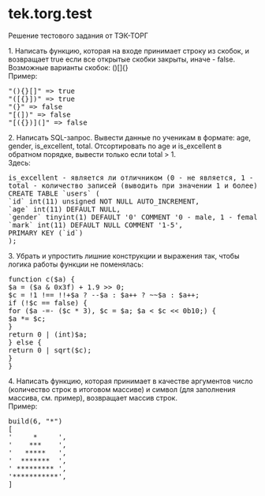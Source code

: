 # tek.torg.test
Решение тестового задания от ТЭК-ТОРГ
<p>
1. Написать функцию, которая на входе принимает строку из скобок, и возвращает true если все
открытые скобки закрыты, иначе - false. Возможные варианты скобок: ()[]{}<br>
Пример:
<pre>
"(){}[]" => true
"([{}])" => true
"(}" => false
"[(])" => false
"[({})](]" => false
</pre>
</p>
<p>
2. Написать SQL-запрос. Вывести данные по ученикам в формате: age, gender, is_excellent,
total. Отсортировать по age и is_excellent в обратном порядке, вывести только если total > 1.<br>
Здесь:
<pre>
is_excellent - является ли отличником (0 - не является, 1 - является);
total - количество записей (выводить при значении 1 и более).
CREATE TABLE `users` (
`id` int(11) unsigned NOT NULL AUTO_INCREMENT,
`age` int(11) DEFAULT NULL,
`gender` tinyint(1) DEFAULT '0' COMMENT '0 - male, 1 - female',
`mark` int(11) DEFAULT NULL COMMENT '1-5',
PRIMARY KEY (`id`)
);
</pre>
</p>
<p>
3. Убрать и упростить лишние конструкции и выражения так, чтобы логика работы функции не
поменялась:
<pre>
function c($a) {
$a = ($a & 0x3f) + 1.9 >> 0;
$c = !1 !== !!+$a ? --$a : $a++ ? ~~$a : $a++;
if (!$c == false) {
for ($a -=- ($c * 3), $c = $a; $a < $c << 0b10;) {
$a *= $c;
}
return 0 | (int)$a;
} else {
return 0 | sqrt($c);
}
}
</pre>
</p>
<p>
4. Написать функцию, которая принимает в качестве аргументов число (количество строк в
итоговом массиве) и символ (для заполнения массива, см. пример), возвращает массив строк.<br>
Пример:
<pre>
build(6, "*")
[
'     *     ',
'    ***    ',
'   *****   ',
'  *******  ',
' ********* ',
'***********',
]
</pre>
</p>
